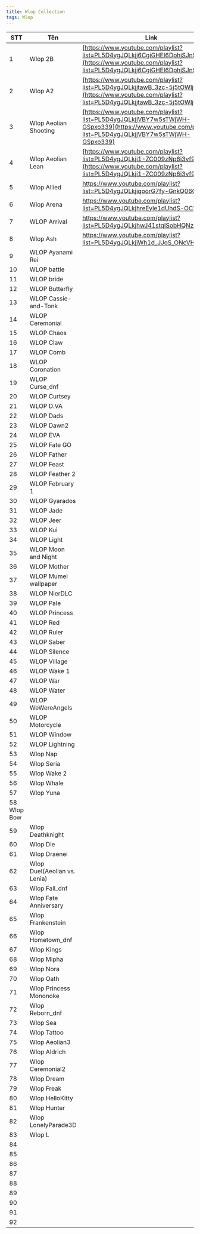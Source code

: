 ```yaml
---
title: Wlop Collection
tags: Wlop
---
```



|STT| Tên  | Link  | a|
|---|---|---|---|
|1| Wlop 2B  | [https://www.youtube.com/playlist?list=PL5D4ygJQLkjj6CgiGHEI6DphjSJn9NHQa](https://www.youtube.com/playlist?list=PL5D4ygJQLkjj6CgiGHEI6DphjSJn9NHQa)  | ![](https://i1.hdslb.com/bfs/archive/cddb1da6e8125ce02953504e2e2a652d2fc9c192.jpg)|
|2| Wlop A2  | [https://www.youtube.com/playlist?list=PL5D4ygJQLkjjtawB_3zc-5j5tOWIj826q](https://www.youtube.com/playlist?list=PL5D4ygJQLkjjtawB_3zc-5j5tOWIj826q)  |
|3| Wlop Aeolian Shooting  | [https://www.youtube.com/playlist?list=PL5D4ygJQLkjjVBY7w5sTWjWH-GSpxo339](https://www.youtube.com/playlist?list=PL5D4ygJQLkjjVBY7w5sTWjWH-GSpxo339)  |
|4| Wlop Aeolian Lean | [https://www.youtube.com/playlist?list=PL5D4ygJQLkji1-ZC009zNp6i3vf9kYSuI](https://www.youtube.com/playlist?list=PL5D4ygJQLkji1-ZC009zNp6i3vf9kYSuI)|
|5|Wlop Allied |https://www.youtube.com/playlist?list=PL5D4ygJQLkjiqporG7fy-GnkQ06QTHNk2 |
|6| Wlop Arena| https://www.youtube.com/playlist?list=PL5D4ygJQLkjhreEyle1dUhdS-OCYdA30a | 
|7|WLOP Arrival | https://www.youtube.com/playlist?list=PL5D4ygJQLkjhwJ41stqISobHQNzH9a6hZ|
|8|Wlop Ash|https://www.youtube.com/playlist?list=PL5D4ygJQLkjjWh1d_JJoS_ONcVHUpCGam|
|9|WLOP Ayanami Rei||
|10|WLOP battle||
|11|WLOP bride||
|12|WLOP Butterfly||
|13|WLOP Cassie-and-Tonk||
|14|WLOP Ceremonial||
|15|WLOP Chaos||
|16|WLOP Claw||
|17|WLOP Comb||
|18|WLOP Coronation||
|19|WLOP Curse_dnf||
|20|WLOP Curtsey||
|21|WLOP D.VA||
|22|WLOP Dads||
|23|WLOP Dawn2||
|24|WLOP EVA||
|25|WLOP Fate GO||
|26|WLOP Father||
|27|WLOP Feast||
|28|WLOP Feather 2||
|29|WLOP February 1||
|30|WLOP Gyarados||
|31|WLOP Jade||
|32|WLOP Jeer||
|33|WLOP Kui||
|34|WLOP Light||
|35|WLOP Moon and Night||
|36|WLOP Mother||
|37|WLOP Mumei wallpaper||
|38|WLOP NierDLC||
|39|WLOP Pale||
|40|WLOP Princess||
|41|WLOP Red||
|42|WLOP Ruler||
|43|WLOP Saber||
|44|WLOP Silence||
|45|WLOP Village||
|46|WLOP Wake 1||
|47|WLOP War||
|48|WLOP Water||
|49|WLOP WeWereAngels||
|50|WLOP Motorcycle||
|51|WLOP Window||
|52|WLOP Lightning||
|53|Wlop Nap||
|54|Wlop Seria||
|55|Wlop Wake 2||
|56|Wlop Whale||
|57|Wlop Yuna||
|58 Wlop Bow| | |
|59|Wlop Deathknight | |
|60 |Wlop Die | |
|61 |Wlop Draenei | |
|62 |Wlop Duel(Aeolian vs. Lenia) | |
|63 |Wlop Fall_dnf | |
|64 |Wlop Fate Anniversary | |
|65 |Wlop Frankenstein | |
|66 |Wlop Hometown_dnf | |
|67 |Wlop Kings | |
|68 |Wlop Mipha | |
|69 |Wlop Nora | |
|70 |Wlop Oath | |
|71 |Wlop Princess Mononoke | |
|72 |Wlop Reborn_dnf | |
|73 |Wlop Sea | |
|74 |Wlop Tattoo | |
|75 |Wlop Aeolian3 | |
|76 |Wlop Aldrich | |
|77 |Wlop Ceremonial2 | |
|78 |Wlop Dream | |
|79 |Wlop Freak | |
|80 |Wlop HelloKitty | |
|81 |Wlop Hunter | |
|82 |Wlop LonelyParade3D | |
|83 |Wlop L| |
|84 | | |
|85 | | |
|86 | | |
|87 | | |
|88 | | |
|89 | | |
|90 | | |
|91 | | |
|92 | | |

<!--stackedit_data:
eyJoaXN0b3J5IjpbMTY1ODQ0MjgzLDM0NTgzNzIzMSwyMDY1MD
I1MzM2LC00NzE5Njk0OTVdfQ==
-->
